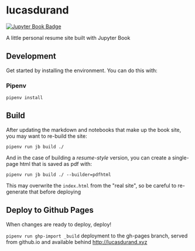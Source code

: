 # lucasdurand
[![Jupyter Book Badge](https://jupyterbook.org/badge.svg)](http://lucasdurand.xyz)

A little personal resume site built with Jupyter Book

## Development

Get started by installing the environment. You can do this with:

### Pipenv

`pipenv install`

## Build

After updating the markdown and notebooks that make up the book site, you may want to re-build the site:

`pipenv run jb build ./`

And in the case of building a *resume-style* version, you can create a single-page html that is saved as pdf with:

`pipenv run jb build ./ --builder=pdfhtml`

This may overwrite the `index.html` from the "real site", so be careful to re-generate that before deploying


## Deploy to Github Pages

When changes are ready to deploy, deploy!

`pipenv run ghp-import _build` deployment to the gh-pages branch, served from github.io and available behind http://lucasdurand.xyz